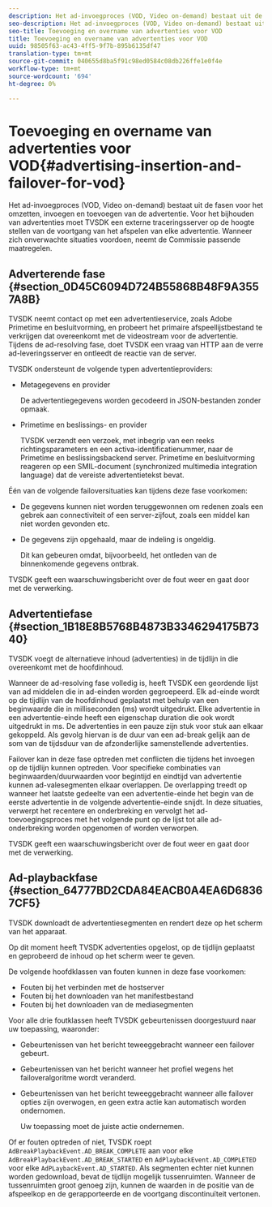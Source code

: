 ```yaml
---
description: Het ad-invoegproces (VOD, Video on-demand) bestaat uit de fasen voor het omzetten, invoegen en toevoegen van de advertentie. Voor het bijhouden van advertenties moet TVSDK een externe traceringsserver op de hoogte stellen van de voortgang van het afspelen van elke advertentie. Wanneer zich onverwachte situaties voordoen, neemt de Commissie passende maatregelen.
seo-description: Het ad-invoegproces (VOD, Video on-demand) bestaat uit de fasen voor het omzetten, invoegen en toevoegen van de advertentie. Voor het bijhouden van advertenties moet TVSDK een externe traceringsserver op de hoogte stellen van de voortgang van het afspelen van elke advertentie. Wanneer zich onverwachte situaties voordoen, neemt de Commissie passende maatregelen.
seo-title: Toevoeging en overname van advertenties voor VOD
title: Toevoeging en overname van advertenties voor VOD
uuid: 98505f63-ac43-4ff5-9f7b-895b6135df47
translation-type: tm+mt
source-git-commit: 040655d8ba5f91c98ed0584c08db226ffe1e0f4e
workflow-type: tm+mt
source-wordcount: '694'
ht-degree: 0%

---
```



# Toevoeging en overname van advertenties voor VOD{#advertising-insertion-and-failover-for-vod}

Het ad-invoegproces (VOD, Video on-demand) bestaat uit de fasen voor het omzetten, invoegen en toevoegen van de advertentie. Voor het bijhouden van advertenties moet TVSDK een externe traceringsserver op de hoogte stellen van de voortgang van het afspelen van elke advertentie. Wanneer zich onverwachte situaties voordoen, neemt de Commissie passende maatregelen.

## Adverterende fase {#section_0D45C6094D724B55868B48F9A3557A8B}

TVSDK neemt contact op met een advertentieservice, zoals Adobe Primetime en besluitvorming, en probeert het primaire afspeellijstbestand te verkrijgen dat overeenkomt met de videostream voor de advertentie. Tijdens de ad-resolving fase, doet TVSDK een vraag van HTTP aan de verre ad-leveringsserver en ontleedt de reactie van de server.

TVSDK ondersteunt de volgende typen advertentieproviders:

* Metagegevens en provider

   De advertentiegegevens worden gecodeerd in JSON-bestanden zonder opmaak.
* Primetime en beslissings- en provider

   TVSDK verzendt een verzoek, met inbegrip van een reeks richtingsparameters en een activa-identificatienummer, naar de Primetime en beslissingsbackend server. Primetime en besluitvorming reageren op een SMIL-document (synchronized multimedia integration language) dat de vereiste advertentietekst bevat.

Één van de volgende failoversituaties kan tijdens deze fase voorkomen:

* De gegevens kunnen niet worden teruggewonnen om redenen zoals een gebrek aan connectiviteit of een server-zijfout, zoals een middel kan niet worden gevonden etc.
* De gegevens zijn opgehaald, maar de indeling is ongeldig.

   Dit kan gebeuren omdat, bijvoorbeeld, het ontleden van de binnenkomende gegevens ontbrak.

TVSDK geeft een waarschuwingsbericht over de fout weer en gaat door met de verwerking.

## Advertentiefase {#section_1B18E8B5768B4873B3346294175B7340}

TVSDK voegt de alternatieve inhoud (advertenties) in de tijdlijn in die overeenkomt met de hoofdinhoud.

Wanneer de ad-resolving fase volledig is, heeft TVSDK een geordende lijst van ad middelen die in ad-einden worden gegroepeerd. Elk ad-einde wordt op de tijdlijn van de hoofdinhoud geplaatst met behulp van een beginwaarde die in milliseconden (ms) wordt uitgedrukt. Elke advertentie in een advertentie-einde heeft een eigenschap duration die ook wordt uitgedrukt in ms. De advertenties in een pauze zijn stuk voor stuk aan elkaar gekoppeld. Als gevolg hiervan is de duur van een ad-break gelijk aan de som van de tijdsduur van de afzonderlijke samenstellende advertenties.

Failover kan in deze fase optreden met conflicten die tijdens het invoegen op de tijdlijn kunnen optreden. Voor specifieke combinaties van beginwaarden/duurwaarden voor begintijd en eindtijd van advertentie kunnen ad-valesegmenten elkaar overlappen. De overlapping treedt op wanneer het laatste gedeelte van een advertentie-einde het begin van de eerste advertentie in de volgende advertentie-einde snijdt. In deze situaties, verwerpt het recentere en onderbreking en vervolgt het ad-toevoegingsproces met het volgende punt op de lijst tot alle ad-onderbreking worden opgenomen of worden verworpen.

TVSDK geeft een waarschuwingsbericht over de fout weer en gaat door met de verwerking.

## Ad-playbackfase {#section_64777BD2CDA84EACB0A4EA6D68367CF5}

TVSDK downloadt de advertentiesegmenten en rendert deze op het scherm van het apparaat.

Op dit moment heeft TVSDK advertenties opgelost, op de tijdlijn geplaatst en geprobeerd de inhoud op het scherm weer te geven.

De volgende hoofdklassen van fouten kunnen in deze fase voorkomen:

* Fouten bij het verbinden met de hostserver
* Fouten bij het downloaden van het manifestbestand
* Fouten bij het downloaden van de mediasegmenten

Voor alle drie foutklassen heeft TVSDK gebeurtenissen doorgestuurd naar uw toepassing, waaronder:

* Gebeurtenissen van het bericht teweeggebracht wanneer een failover gebeurt.
* Gebeurtenissen van het bericht wanneer het profiel wegens het failoveralgoritme wordt veranderd.
* Gebeurtenissen van het bericht teweeggebracht wanneer alle failover opties zijn overwogen, en geen extra actie kan automatisch worden ondernomen.

   Uw toepassing moet de juiste actie ondernemen.

Of er fouten optreden of niet, TVSDK roept `AdBreakPlaybackEvent.AD_BREAK_COMPLETE` aan voor elke `AdBreakPlaybackEvent.AD_BREAK_STARTED` en `AdPlaybackEvent.AD_COMPLETED` voor elke `AdPLaybackEvent.AD_STARTED`. Als segmenten echter niet kunnen worden gedownload, bevat de tijdlijn mogelijk tussenruimten. Wanneer de tussenruimten groot genoeg zijn, kunnen de waarden in de positie van de afspeelkop en de gerapporteerde en de voortgang discontinuïteit vertonen.
